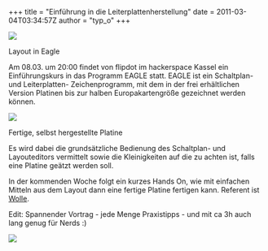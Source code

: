 +++
title = "Einführung in die Leiterplattenherstellung"
date = 2011-03-04T03:34:57Z
author = "typ_o"
+++
<div class="serendipity_imageComment_left">

<div class="serendipity_imageComment_img">

[![](https://flipdot.org/blog/uploads/eagle.serendipityThumb.png)](https://flipdot.org/blog/uploads/eagle.png)

</div>

<div class="serendipity_imageComment_txt">

Layout in Eagle

</div>

</div>

Am 08.03. um 20:00 findet von flipdot im hackerspace Kassel ein
Einführungskurs in das Programm EAGLE statt. EAGLE ist ein Schaltplan-
und Leiterplatten- Zeichenprogramm, mit dem in der frei erhältlichen
Version Platinen bis zur halben Europakartengröße gezeichnet werden
können.

<div class="serendipity_imageComment_left">

<div class="serendipity_imageComment_img">

[![](https://flipdot.org/blog/uploads/11-Bestueckt.serendipityThumb.jpg)](https://flipdot.org/blog/uploads/11-Bestueckt.jpg)

</div>

<div class="serendipity_imageComment_txt">

Fertige, selbst hergestellte Platine

</div>

</div>

Es wird dabei die grundsätzliche Bedienung des Schaltplan- und
Layouteditors vermittelt sowie die Kleinigkeiten auf die zu achten ist,
falls eine Platine geätzt werden soll.  
  
In der kommenden Woche folgt ein kurzes Hands On, wie mit einfachen
Mitteln aus dem Layout dann eine fertige Platine fertigen kann. Referent
ist [Wolle](http://blog.elektrowolle.de/).  
  
Edit: Spannender Vortrag - jede Menge Praxistipps - und mit ca 3h auch
lang genug für Nerds :)  
  
![](https://flipdot.org/blog/uploads/eagle.jpg)
